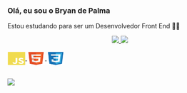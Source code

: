 ### Olá, eu sou o Bryan de Palma
Estou estudando para ser um Desenvolvedor Front End 👋😄


<div align="center">
  <a href="https://github.com/bryan0796">
  <img height="180em" src="https://github-readme-stats.vercel.app/api?username=bryan0796&show_icons=true&theme=aura_dark&include_all_commits=true&count_private=true"/>
  <img height="180em" src="https://github-readme-stats.vercel.app/api/top-langs/?username=bryan0796&layout=compact&langs_count=7&theme=aura_dark"/>
</div>
<div style="display: inline_block"><br>
  <img align="center" alt="bryan-Js" height="30" width="40" src="https://raw.githubusercontent.com/devicons/devicon/master/icons/javascript/javascript-plain.svg">
  <img align="center" alt="bryan-HTML" height="30" width="40" src="https://raw.githubusercontent.com/devicons/devicon/master/icons/html5/html5-original.svg">
  <img align="center" alt="bryan-CSS" height="30" width="40" src="https://raw.githubusercontent.com/devicons/devicon/master/icons/css3/css3-original.svg">
  
  ##
<div>
   <a href="https://www.linkedin.com/in/bryan-vida-1b135b136/" target="_blank"><img src="https://img.shields.io/badge/-LinkedIn-%230077B5?style=for-the-badge&logo=linkedin&logoColor=white" target="_blank"></a>
</div>   
 
 
